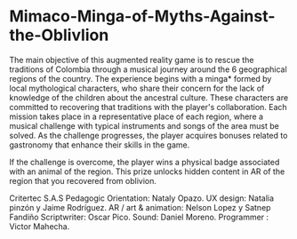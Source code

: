 # Mimaco-Minga-of-Myths-Against-the-Oblivlion 

The main objective of this augmented reality game
is to rescue the traditions of Colombia through a
musical journey around the 6 geographical regions
of the country. The experience begins with a minga*
formed by local mythological characters, who
share their concern for the lack of knowledge of the
children about the ancestral culture. These characters
are committed to recovering that traditions
with the player's collaboration. Each mission takes
place in a representative place of each region,
where a musical challenge with typical instruments
and songs of the area must be solved. As the
challenge progresses, the player acquires bonuses
related to gastronomy that enhance their skills in
the game.



If the challenge is overcome, the player wins a
physical badge associated with an animal of the
region. This prize unlocks hidden content in AR of
the region that you recovered from oblivion.




Critertec S.A.S
Pedagogic Orientation: Nataly Opazo.
UX design: Natalia pinzón y Jaime Rodríguez.
AR / art & animation: Nelson Lopez y Satnep Fandiño
Scriptwriter: Oscar Pico.
Sound: Daniel Moreno.
Programmer : Victor Mahecha.
